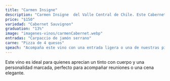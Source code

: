 ```yaml
---
title: "Carmen Insigne"
description: "Carmen Insigne  del Valle Central de Chile. Este Cabernet Sauvignon destaca por sus notas frutales y especiadas, con taninos suaves y un final largo y persistente."
price: "$150"
variedad: "Cabernet Sauvignon"
graduation: "13%"
image: "imagenes-vinos/carmenCabernet.webp"
entradas: "Carpaccio de jamón serrano"
carne: "Pizza de 4 quesos"
speach: "Acompaña este vino con una entrada ligera o una de nuestras pizzas."
---
```


Este vino es ideal para quienes aprecian un tinto con cuerpo y una personalidad marcada, perfecto para acompañar reuniones o una cena elegante.
